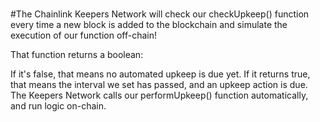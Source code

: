 # 





#The Chainlink Keepers Network will check our checkUpkeep() function every time a new block is added to the blockchain and simulate the execution of our function off-chain!

That function returns a boolean:

If it's false, that means no automated upkeep is due yet.
If it returns true, that means the interval we set has passed, and an upkeep action is due.
The Keepers Network calls our performUpkeep() function automatically, and run logic on-chain.
